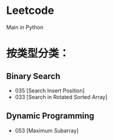 # Leetcode
Main in Python

# 按类型分类：
## Binary Search
* 035 [Search Insert Position]
* 033 [Search in Rotated Sorted Array]

## Dynamic Programming
* 053 [Maximum Subarray]

